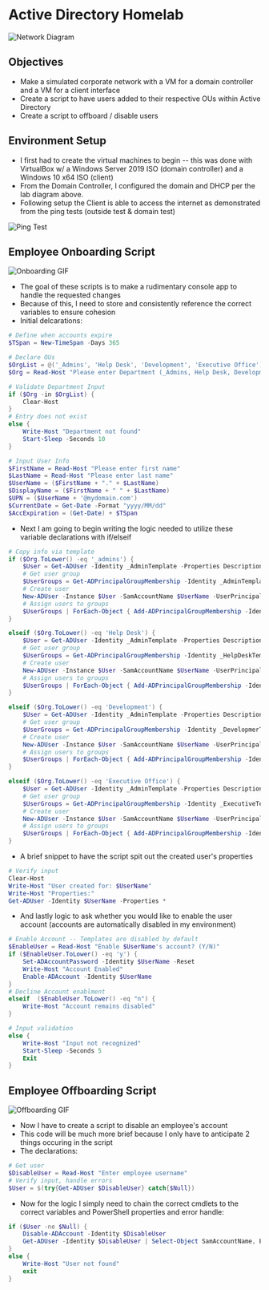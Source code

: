 # Active Directory Homelab

![Network Diagram](https://github.com/griffnsh/active_directory_homelab/blob/master/img/lab_diagram.png)

## Objectives
- Make a simulated corporate network with a VM for a domain controller and a VM for a client interface
- Create a script to have users added to their respective OUs within Active Directory
- Create a script to offboard / disable users

## Environment Setup
- I first had to create the virtual machines to begin -- this was done with VirtualBox w/ a Windows Server 2019 ISO (domain controller) and a Windows 10 x64 ISO (client)
- From the Domain Controller, I configured the domain and DHCP per the lab diagram above.
- Following setup the Client is able to access the internet as demonstrated from the ping tests (outside test & domain test)

![Ping Test](https://github.com/griffnsh/active_directory_homelab/blob/master/img/client_ping.png)

## Employee Onboarding Script

![Onboarding GIF](https://github.com/griffnsh/active_directory_homelab/blob/master/img/onboarding.gif)

- The goal of these scripts is to make a rudimentary console app to handle the requested changes
- Because of this, I need to store and consistently reference the correct variables to ensure cohesion
- Initial delcarations:

```powershell
# Define when accounts expire
$TSpan = New-TimeSpan -Days 365

# Declare OUs
$OrgList = @('_Admins', 'Help Desk', 'Development', 'Executive Office')
$Org = Read-Host "Please enter Department (_Admins, Help Desk, Development, Executive Office)"

# Validate Department Input
if ($Org -in $OrgList) {
    Clear-Host
} 
# Entry does not exist 
else {
    Write-Host "Department not found"
    Start-Sleep -Seconds 10
}

# Input User Info
$FirstName = Read-Host "Please enter first name"
$LastName = Read-Host "Please enter last name"
$UserName = ($FirstName + "." + $LastName)
$DisplayName = ($FirstName + " " + $LastName)
$UPN = ($UserName + '@mydomain.com')
$CurrentDate = Get-Date -Format "yyyy/MM/dd"
$AccExpiration = (Get-Date) + $TSpan
```

- Next I am going to begin writing the logic needed to utilize these variable declarations with if/elseif

```powershell
# Copy info via template
if ($Org.ToLower() -eq '_admins') {
    $User = Get-ADUser -Identity _AdminTemplate -Properties Description, Office
    # Get user group
    $UserGroups = Get-ADPrincipalGroupMembership -Identity _AdminTemplate
    # Create user
    New-ADUser -Instance $User -SamAccountName $UserName -UserPrincipalName $UPN -Surname $LastName -GivenName $FirstName -Name $DisplayName -Description ("Created: " +$CurrentDate) -AccountExpirationDate $AccExpiration
    # Assign users to groups
    $UserGroups | ForEach-Object { Add-ADPrincipalGroupMembership -Identity $UserName -MemberOf $_ -ErrorAction SilentlyContinue}
}

elseif ($Org.ToLower() -eq 'Help Desk') {
    $User = Get-ADUser -Identity _AdminTemplate -Properties Description, Office
    # Get user group
    $UserGroups = Get-ADPrincipalGroupMembership -Identity _HelpDeskTemplate
    # Create user
    New-ADUser -Instance $User -SamAccountName $UserName -UserPrincipalName $UPN -Surname $LastName -GivenName $FirstName -Name $DisplayName -Description ("Created: " +$CurrentDate) -AccountExpirationDate $AccExpiration
    # Assign users to groups
    $UserGroups | ForEach-Object { Add-ADPrincipalGroupMembership -Identity $UserName -MemberOf $_ -ErrorAction SilentlyContinue}
}

elseif ($Org.ToLower() -eq 'Development') {
    $User = Get-ADUser -Identity _AdminTemplate -Properties Description, Office
    # Get user group
    $UserGroups = Get-ADPrincipalGroupMembership -Identity _DevelopmerTemplate
    # Create user
    New-ADUser -Instance $User -SamAccountName $UserName -UserPrincipalName $UPN -Surname $LastName -GivenName $FirstName -Name $DisplayName -Description ("Created: " +$CurrentDate) -AccountExpirationDate $AccExpiration
    # Assign users to groups
    $UserGroups | ForEach-Object { Add-ADPrincipalGroupMembership -Identity $UserName -MemberOf $_ -ErrorAction SilentlyContinue}
}

elseif ($Org.ToLower() -eq 'Executive Office') {
    $User = Get-ADUser -Identity _AdminTemplate -Properties Description, Office
    # Get user group
    $UserGroups = Get-ADPrincipalGroupMembership -Identity _ExecutiveTemplate
    # Create user
    New-ADUser -Instance $User -SamAccountName $UserName -UserPrincipalName $UPN -Surname $LastName -GivenName $FirstName -Name $DisplayName -Description ("Created: " +$CurrentDate) -AccountExpirationDate $AccExpiration
    # Assign users to groups
    $UserGroups | ForEach-Object { Add-ADPrincipalGroupMembership -Identity $UserName -MemberOf $_ -ErrorAction SilentlyContinue}
}
```

- A brief snippet to have the script spit out the created user's properties

```powershell
# Verify input
Clear-Host
Write-Host "User created for: $UserName"
Write-Host "Properties:"
Get-ADUser -Identity $UserName -Properties *
```

- And lastly logic to ask whether you would like to enable the user account (accounts are automatically disabled in my environment)
```powershell
# Enable Account -- Templates are disabled by default
$EnableUser = Read-Host "Enable $UserName's account? (Y/N)"
if ($EnableUser.ToLower() -eq 'y') {
    Set-ADAccountPassword -Identity $UserName -Reset
    Write-Host "Account Enabled"
    Enable-ADAccount -Identity $UserName
}
# Decline Account enablment
elseif  ($EnableUser.ToLower() -eq "n") {
    Write-Host "Account remains disabled"
}

# Input validation
else {
    Write-Host "Input not recognized"
    Start-Sleep -Seconds 5
    Exit
}

```

## Employee Offboarding Script

![Offboarding GIF](https://github.com/griffnsh/active_directory_homelab/blob/master/img/offboarding.gif)

- Now I have to create a script to disable an employee's account
- This code will be much more brief because I only have to anticipate 2 things occuring in the script
- The declarations:

```powershell
# Get user
$DisableUser = Read-Host "Enter employee username"
# Verify input, handle errors
$User = $(try{Get-ADUser $DisableUser} catch{$Null})
```

- Now for the logic I simply need to chain the correct cmdlets to the correct variables and PowerShell properties and error handle:
```powershell
if ($User -ne $Null) {
    Disable-ADAccount -Identity $DisableUser
    Get-ADUser -Identity $DisableUser | Select-Object SamAccountName, Enabled
}
else {
    Write-Host "User not found"
    exit
}
```
